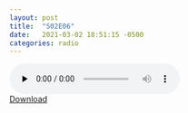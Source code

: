 ```yaml
---
layout: post
title:  "S02E06"
date:   2021-03-02 18:51:15 -0500
categories: radio
---
```

<audio controls="controls" preload="none">
    <source src="https://sparechange.s3.us-east-2.amazonaws.com/SpareChange-S02E06-030221-1600.mp3" type="audio/mpeg"> 
</audio>
<br>
<a href="https://sparechange.s3.us-east-2.amazonaws.com/SpareChange-S02E06-030221-1600.mp3">Download</a>
<br>
